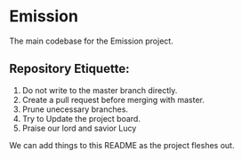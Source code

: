 # Emission
The main codebase for the Emission project.

## Repository Etiquette:
1. Do not write to the master branch directly.
2. Create a pull request before merging with master.
3. Prune unecessary branches.
4. Try to Update the project board.
5. Praise our lord and savior Lucy
	
We can add things to this README as the project fleshes out.

